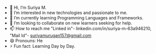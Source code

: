 - 👋 Hi, I’m Suriya M.
- 👀 I’m interested in new technologies and passionate to me.
- 🌱 I’m currently learning Programming Languages and Frameworks.
- 💞️ I’m looking to collaborate on new learners seeking for help.
- 📫 How to reach me "Linked in"- linkedin.com/in/suriya-m-63a946210, "Mail Id"- suriyamurugan157@gmail.com
- 😄 Pronouns: He
- ⚡ Fun fact: Learning Day by Day.

<!---
suriyamurugan157/suriyamurugan157 is a ✨ special ✨ repository because its `README.md` (this file) appears on your GitHub profile.
You can click the Preview link to take a look at your changes.
--->
